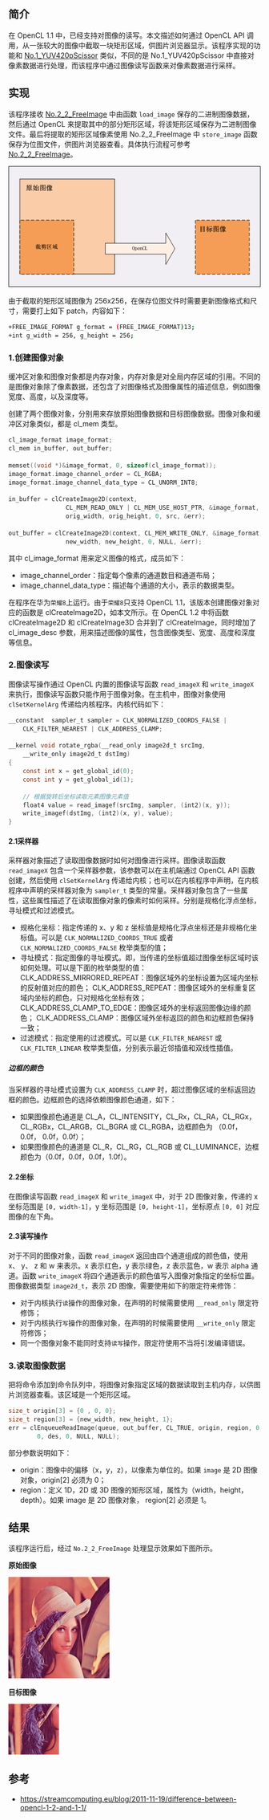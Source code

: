 ## 简介
在 OpenCL 1.1 中，已经支持对图像的读写。本文描述如何通过 OpenCL API 调用，从一张较大的图像中截取一块矩形区域，供图片浏览器显示。该程序实现的功能和 [No.1_YUV420pScissor](../tools/No.1_YUV420pScissor/YUV420pScissor.md) 类似，不同的是 No.1_YUV420pScissor 中直接对像素数据进行处理，而该程序中通过图像读写函数来对像素数据进行采样。

## 实现
该程序接收 [No.2_2_FreeImage](../tools/No.2_2_FreeImage/FreeImage.md)  中由函数 `load_image` 保存的二进制图像数据，然后通过 OpenCL 来提取其中的部分矩形区域，将该矩形区域保存为二进制图像文件。最后将提取的矩形区域像素使用 No.2_2_FreeImage 中 `store_image` 函数保存为位图文件，供图片浏览器查看。具体执行流程可参考 [No.2_2_FreeImage](../tools/No.2_2_FreeImage/FreeImage.md)。

![](image/sampler_scissor.png)

由于截取的矩形区域图像为 256x256，在保存位图文件时需要更新图像格式和尺寸，需要打上如下 patch，内容如下：
```bash
+FREE_IMAGE_FORMAT g_format = (FREE_IMAGE_FORMAT)13;
+int g_width = 256, g_height = 256;
```

### 1.创建图像对象
缓冲区对象和图像对象都是内存对象，内存对象是对全局内存区域的引用。不同的是图像对象除了像素数据，还包含了对图像格式及图像属性的描述信息，例如图像宽度、高度，以及深度等。

创建了两个图像对象，分别用来存放原始图像数据和目标图像数据。图像对象和缓冲区对象类似，都是 cl_mem 类型。
```c
cl_image_format image_format;
cl_mem in_buffer, out_buffer;

memset((void *)&image_format, 0, sizeof(cl_image_format));
image_format.image_channel_order = CL_RGBA;
image_format.image_channel_data_type = CL_UNORM_INT8;

in_buffer = clCreateImage2D(context,
                CL_MEM_READ_ONLY | CL_MEM_USE_HOST_PTR, &image_format,
                orig_width, orig_height, 0, src, &err);

out_buffer = clCreateImage2D(context, CL_MEM_WRITE_ONLY, &image_format,
                new_width, new_height, 0, NULL, &err);
```
其中 cl_image_format 用来定义图像的格式，成员如下：
- image_channel_order：指定每个像素的通道数目和通道布局；
- image_channel_data_type：描述每个通道的大小，表示的数据类型。

在程序在华为`荣耀8`上运行。由于`荣耀8`只支持 OpenCL 1.1，该版本创建图像对象对应的函数是 clCreateImage2D，如本文所示。在 OpenCL 1.2 中将函数 clCreateImage2D 和 clCreateImage3D 合并到了 clCreateImage，同时增加了 cl_image_desc 参数，用来描述图像的属性，包含图像类型、宽度、高度和深度等信息。

### 2.图像读写
图像读写操作通过 OpenCL 内置的图像读写函数 `read_imageX` 和 `write_imageX` 来执行，图像读写函数只能作用于图像对象。在主机中，图像对象使用 `clSetKernelArg` 传递给内核程序。内核代码如下：
```c
__constant  sampler_t sampler = CLK_NORMALIZED_COORDS_FALSE |
	CLK_FILTER_NEAREST | CLK_ADDRESS_CLAMP;

__kernel void rotate_rgba(__read_only image2d_t srcImg,
	__write_only image2d_t dstImg)
{
	const int x = get_global_id(0);
	const int y = get_global_id(1);

	// 根据旋转后坐标读取元素图像元素值
	float4 value = read_imagef(srcImg, sampler, (int2)(x, y));
	write_imagef(dstImg, (int2)(x, y), value);
}
```
#### 2.1采样器
采样器对象描述了读取图像数据时如何对图像进行采样。图像读取函数 `read_imageX` 包含一个采样器参数，该参数可以在主机端通过 OpenCL API 函数创建，然后使用 `clSetKernelArg` 传递给内核；也可以在内核程序中声明，在内核程序中声明的采样器对象为 `sampler_t` 类型的常量。采样器对象包含了一些属性，这些属性描述了在读取图像对象的像素时如何采样。分别是规格化浮点坐标，寻址模式和过滤模式。
- 规格化坐标：指定传递的 x、y 和 z 坐标值是规格化浮点坐标还是非规格化坐标值。可以是 `CLK_NORMALIZED_COORDS_TRUE` 或者 `CLK_NORMALIZED_COORDS_FALSE` 枚举类型的值；
- 寻址模式：指定图像的寻址模式。即，当传递的坐标值超过图像坐标区域时该如何处理。可以是下面的枚举类型的值：
CLK_ADDRESS_MIRRORED_REPEAT：图像区域外的坐标设置为区域内坐标的反射值对应的颜色；
CLK_ADDRESS_REPEAT：图像区域外的坐标重复区域内坐标的颜色，只对规格化坐标有效；
CLK_ADDRESS_CLAMP_TO_EDGE：图像区域外的坐标返回图像边缘的颜色；
CLK_ADDRESS_CLAMP：图像区域外坐标返回的颜色和边框颜色保持一致；
- 过滤模式：指定使用的过滤模式。可以是 `CLK_FILTER_NEAREST` 或 `CLK_FILTER_LINEAR` 枚举类型值，分别表示最近邻插值和双线性插值。

##### 边框的颜色
当采样器的寻址模式设置为 `CLK_ADDRESS_CLAMP` 时，超过图像区域的坐标返回边框的颜色。边框颜色的选择依赖图像颜色通道，如下：
- 如果图像颜色通道是 CL_A，CL_INTENSITY，CL_Rx，CL_RA，CL_RGx，CL_RGBx，CL_ARGB，CL_BGRA 或 CL_RGBA，边框颜色为 （0.0f，0.0f， 0.0f，0.0f）；
- 如果图像颜色的通道是 CL_R，CL_RG，CL_RGB 或 CL_LUMINANCE，边框颜色为（0.0f，0.0f，0.0f，1.0f）。

#### 2.2坐标
在图像读写函数 `read_imageX` 和 `write_imageX`  中，对于 2D 图像对象，传递的 x 坐标范围是 `[0, width-1]`，y 坐标范围是 `[0, height-1]`，坐标原点 `[0, 0]` 对应图像的左下角。

#### 2.3读写操作
对于不同的图像对象，函数 `read_imageX` 返回由四个通道组成的颜色值，使用 x、 y、 z 和 w 来表示。x 表示红色，y 表示绿色，z 表示蓝色，w 表示 alpha 通道。函数 `write_imageX` 将四个通道表示的颜色值写入图像对象指定的坐标位置。图像数据类型 `image2d_t`，表示 2D 图像，需要使用如下的限定符来修饰：
- 对于内核执行`读`操作的图像对象，在声明的时候需要使用 `__read_only` 限定符修饰；
- 对于内核执行`写`操作的图像对象，在声明的时候需要使用 `__write_only` 限定符修饰；
- 同一个图像对象不能同时支持`读写`操作，限定符使用不当将引发编译错误。

### 3.读取图像数据
把将命令添加到命令队列中，将图像对象指定区域的数据读取到主机内存，以供图片浏览器查看。该区域是一个矩形区域。
```c
size_t origin[3] = {0 , 0, 0};
size_t region[3] = {new_width, new_height, 1};
err = clEnqueueReadImage(queue, out_buffer, CL_TRUE, origin, region, 0,
        0, des, 0, NULL, NULL);
```
部分参数说明如下：
- origin：图像中的偏移（x，y，z），以像素为单位的。如果 `image` 是 2D 图像对象，origin[2] 必须为 0；
- region：定义 1D，2D 或 3D 图像的矩形区域，属性为（width，height，depth）。如果 image 是 2D 图像对象， region[2] 必须是 1。

## 结果
该程序运行后，经过 `No.2_2_FreeImage` 处理显示效果如下图所示。

**原始图像**

<img src="image/lenna.png" width="40%" height="40%">

**目标图像**

<img src="image/lenna_target.png" width="20%" height="20%">

## 参考
- https://streamcomputing.eu/blog/2011-11-19/difference-between-opencl-1-2-and-1-1/





















